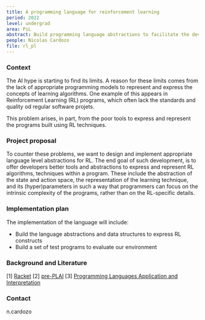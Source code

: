 ```yaml
---
title: A programming language for reinforcement learning
period: 2022
level: undergrad
area: PiL
abstract: Build programming language abstractions to facilitate the development of RL-based programs
people: Nicolas Cardozo
file: rl_pl
---
```


### Context

The AI hype is starting to find its limits. A reason for these limits comes from the lack of appropriate programming models to represent and express the concepts of learning algorithms. One example of this appears in Reinforcement Learning (RL) programs, which often lack the standards and quality od regular software projets.

This problem arises, in part, from the poor tools to express and represent the programs built using RL techniques.


### Project proposal

To counter these problems, we want to design and implement appropriate language level abstractions for RL. The end goal of such development, is to offer developers better tools and abstractions to express and represent RL algorithms, techniques within a program. These include the abstraction of the state and action space, the representation of the learning technique, and its (hyper)parameters in such a way that programmers can focus on the intrinsic complexity of the programs, rather than on the RL-specific details.

### Implementation plan

The implementation of the language will include:
- Build the language abstractions and data structures to express RL constructs
- Build a set of test programs to evaluate our environment

### Background and Literature

[1] [Racket](https://racket-lang.org)
[2] [pre-PLAI](https://users.dcc.uchile.cl/~etanter/preplai/)
[3] [Programming Languages Application and Interpretation](http://cs.brown.edu/~sk/Publications/Books/ProgLangs/2007-04-26/plai-2007-04-26.pdf)

### Contact

n.cardozo
